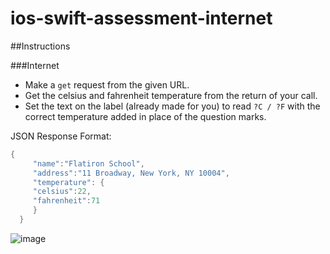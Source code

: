 # ios-swift-assessment-internet


##Instructions

###Internet
* Make a `get` request from the given URL.
* Get the celsius and fahrenheit temperature from the return of your call.
* Set the text on the label (already made for you) to read `?C / ?F` with the correct temperature added in place of the question marks.  

JSON Response Format:

```Swift
{
     "name":"Flatiron School",
     "address":"11 Broadway, New York, NY 10004",
     "temperature": {
     "celsius":22,
     "fahrenheit":71
     }
  }
```

 ![image](https://cloud.githubusercontent.com/assets/15805090/17265007/3caff806-55b9-11e6-85ba-f4b848015873.gif)
